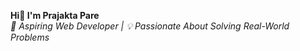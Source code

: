 <b>Hi👋 I'm Prajakta Pare</b><br>
<i>🚀 Aspiring Web Developer | 💡 Passionate About Solving Real-World Problems</i>


          
<!--
**PrajaktaPare/PrajaktaPare** is a ✨ _special_ ✨ repository because its `README.md` (this file) appears on your GitHub profile.

Here are some ideas to get you started:

- 🔭 I’m currently working on ...
- 🌱 I’m currently learning ...
- 👯 I’m looking to collaborate on ...
- 🤔 I’m looking for help with ...
- 💬 Ask me about ...
- 📫 How to reach me: ...
- 😄 Pronouns: ...
- ⚡ Fun fact: ...
-->
